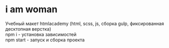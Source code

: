 # i am woman
Учебный макет htmlacademy (html, scss, js, сборка gulp, фиксированная десктопная верстка)<br>
npm i - установка зависимостей<br>
npm start - запуск и сборка проекта
